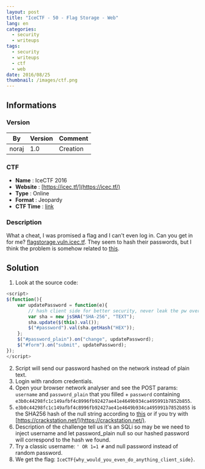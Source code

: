 ```yaml
---
layout: post
title: "IceCTF - 50 - Flag Storage - Web"
lang: en
categories:
  - security
  - writeups
tags:
  - security
  - writeups
  - ctf
  - web
date: 2016/08/25
thumbnail: /images/ctf.png
---
```

## Informations

### Version

| By    | Version | Comment
| ---   | ---     | ---
| noraj | 1.0     | Creation

### CTF

- **Name** : IceCTF 2016
- **Website** : [https://icec.tf/](https://icec.tf/)
- **Type** : Online
- **Format** : Jeopardy
- **CTF Time** : [link](https://ctftime.org/event/319)

### Description

What a cheat, I was promised a flag and I can't even log in. Can you get in for me? [flagstorage.vuln.icec.tf](http://flagstorage.vuln.icec.tf/). They seem to hash their passwords, but I think the problem is somehow related to [this](https://en.wikipedia.org/wiki/SQL_injection).

## Solution

1. Look at the source code:
```js
<script>
$(function(){
    var updatePassword = function(e){
        // hash client side for better security, never leak the pw over the wire
        var sha = new jsSHA("SHA-256", "TEXT");
        sha.update($(this).val());
        $("#password").val(sha.getHash("HEX"));
    };
    $("#password_plain").on("change", updatePassword);
    $("#form").on("submit", updatePassword);
});
</script>
```
2. Script will send our password hashed on the network instead of plain text.
2. Login with random credentials.
3. Open your browser network analyser and see the POST params: `username` and `password_plain` that you filled + `password` containing `e3b0c44298fc1c149afbf4c8996fb92427ae41e4649b934ca495991b7852b855`.
4. `e3b0c44298fc1c149afbf4c8996fb92427ae41e4649b934ca495991b7852b855` is the SHA256 hash of the null string according to [this][this1] or if you try with [https://crackstation.net/](https://crackstation.net/).
5. Description of the challenge tell us it's an SQLi so may be we need to inject username and let password_plain null so our hashed password will correspond to the hash we found.
6. Try a classic username: `' OR 1=1 #` and null password instead of random password.
7. We get the flag: `IceCTF{why_would_you_even_do_anything_client_side}`.

[this1]:http://www.di-mgt.com.au/sha_testvectors.html
